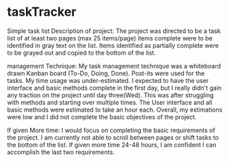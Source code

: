# taskTracker
Simple task list
Description of project:
The project was directed to be a task list of at least two pages (max 25 items/page) items complete were to be identified in gray text
on the list. Items identified as partially complete were to be grayed out and copied to the bottom of the list. 

management Technique:
My task management technique was a whiteboard drawn Kanban board (To-Do, Doing, Done). Post-its were used for the tasks. 
My time usage was under-estimated. I expected to have the user interface and basic methods complete in the first day, 
but I really didn't gain any traction on the project until day three(Wed). This was after struggling with methods and starting over
multiple times. The User interface and all basic methods were estimated to take an hour each. Overall, my estimations were low and I 
did not complete the basic objectives of the project. 

If given More time: 
I would focus on completing the basic requirements of the project. I am currently not able to scroll between pages or shift tasks to 
the bottom of the list. If given more time 24-48 hours, I am confident I can accomplish the last two requirements.  
